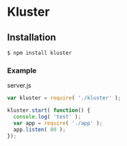 # Kluster

## Installation

```bash
$ npm install kluster
```

### Example

server.js

```javascript
var kluster = require( './kluster' );

kluster.start( function() {
  console.log( 'test' );
  var app = require( './app' );
  app.listen( 80 );
});
```